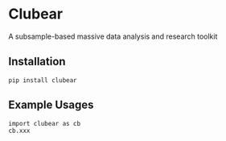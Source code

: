 # Clubear

A subsample-based massive data analysis and research toolkit


## Installation

```{bash}
pip install clubear
```


## Example Usages

```{python}
import clubear as cb
cb.xxx
```
